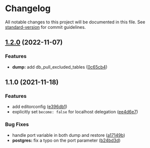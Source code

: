 # Changelog

All notable changes to this project will be documented in this file. See [standard-version](https://github.com/conventional-changelog/standard-version) for commit guidelines.

## [1.2.0](https://github.com/le-phare/ansible-db-pull/compare/v1.1.0...v1.2.0) (2022-11-07)


### Features

* **dump:** add db_pull_excluded_tables ([0c65cb4](https://github.com/le-phare/ansible-db-pull/commit/0c65cb4676148f6f028e83a4b0d4329c4adb85d6))


## 1.1.0 (2021-11-18)


### Features

* add editorconfig ([e396db1](https://github.com/le-phare/ansible-db-pull/commit/e396db14aa0b95f7a8ec9ed6042852333d21ffcf))
* explicitly set `become: false` for localhost delegation ([ee4d6e7](https://github.com/le-phare/ansible-db-pull/commit/ee4d6e70f6c72e5a931620b4436997fcedaaabd5))


### Bug Fixes

* handle port variable in both dump and restore ([a17149b](https://github.com/le-phare/ansible-db-pull/commit/a17149b0d54e53793138f8cdd85a816503c7b2c7))
* **postgres:** fix a typo on the port parameter ([b24bd3d](https://github.com/le-phare/ansible-db-pull/commit/b24bd3def29a1cdd7f15bef1349db691949e0dff))
